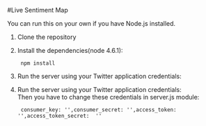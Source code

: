 #Live Sentiment Map

You can run this on your own if you have Node.js installed.

1. Clone the repository
2. Install the dependencies(node 4.6.1):

        npm install
3. Run the server using your Twitter application credentials:    
4. Run the server using your Twitter application credentials:  
        Then you have to change these credentials in server.js module:
	
        consumer_key: '',consumer_secret: '',access_token:  '',access_token_secret:  ''
